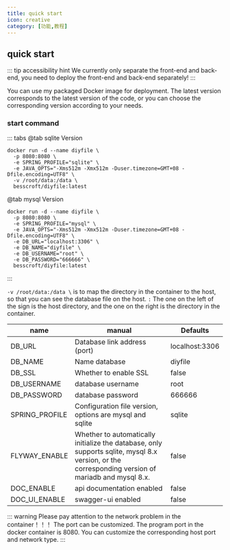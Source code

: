 ```yaml
---
title: quick start
icon: creative
category: [功能,教程]
---
```


## quick start

::: tip accessibility hint
We currently only separate the front-end and back-end, you need to deploy the front-end and back-end separately!
:::

You can use my packaged Docker image for deployment. The latest version corresponds to the latest version of the code, or you can choose the corresponding version according to your needs.

### start command

::: tabs
@tab sqlite Version
```shell
docker run -d --name diyfile \
  -p 8080:8080 \
  -e SPRING_PROFILE="sqlite" \
  -e JAVA_OPTS="-Xms512m -Xmx512m -Duser.timezone=GMT+08 -Dfile.encoding=UTF8" \
  -v /root/data:/data \
  besscroft/diyfile:latest
```


@tab mysql Version
```shell
docker run -d --name diyfile \
  -p 8080:8080 \
  -e SPRING_PROFILE="mysql" \
  -e JAVA_OPTS="-Xms512m -Xmx512m -Duser.timezone=GMT+08 -Dfile.encoding=UTF8" \
  -e DB_URL="localhost:3306" \
  -e DB_NAME="diyfile" \
  -e DB_USERNAME="root" \
  -e DB_PASSWORD="666666" \
  besscroft/diyfile:latest
```
:::

`-v /root/data:/data \` is to map the directory in the container to the host, so that you can see the database file on the host.
`:` The one on the left of the sign is the host directory, and the one on the right is the directory in the container.

| name          | manual                                                         | Defaults   |
| ------------- | ------------------------------------------------------------ |-------|
| DB_URL        | Database link address (port)                                         | localhost:3306 |
| DB_NAME       | Name database                                                   | diyfile        |
| DB_SSL        | Whether to enable SSL                                                 | false          |
| DB_USERNAME   | database username                                                 | root           |
| DB_PASSWORD   | database password                                                   | 666666         |
| SPRING_PROFILE | Configuration file version, options are mysql and sqlite                                         | sqlite |
| FLYWAY_ENABLE | Whether to automatically initialize the database, only supports sqlite, mysql 8.x version, or the corresponding version of mariadb and mysql 8.x. | false          |
| DOC_ENABLE    | api documentation enabled                                                 | false          |
| DOC_UI_ENABLE | swagger-ui enabled                                              | false          |

::: warning Please pay attention to the network problem in the container！！！
The port can be customized. The program port in the docker container is 8080. You can customize the corresponding host port and network type.
:::
